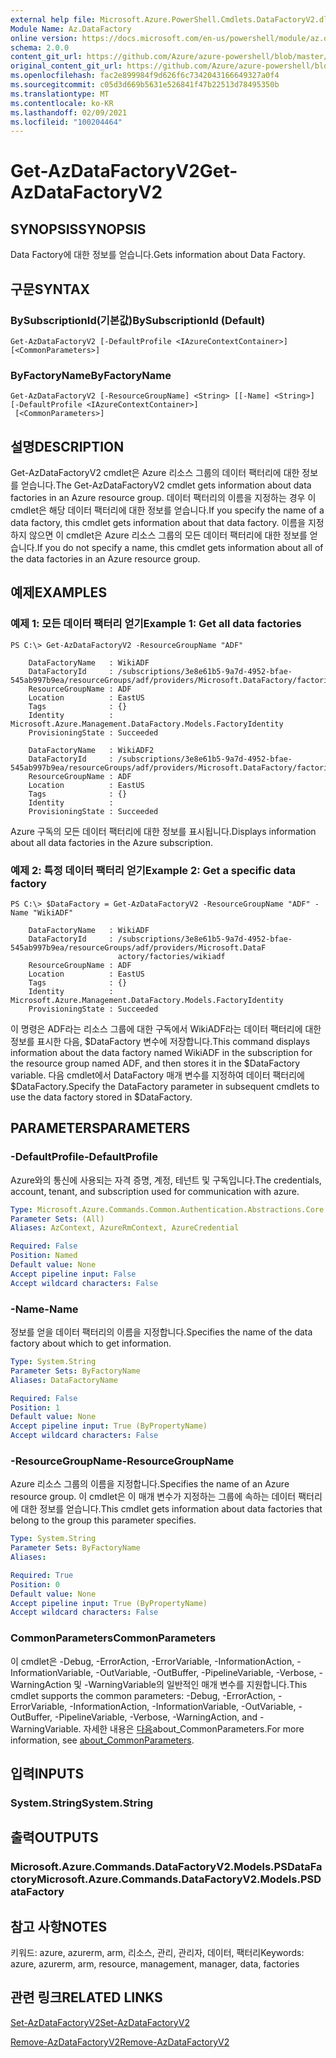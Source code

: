 ```yaml
---
external help file: Microsoft.Azure.PowerShell.Cmdlets.DataFactoryV2.dll-Help.xml
Module Name: Az.DataFactory
online version: https://docs.microsoft.com/en-us/powershell/module/az.datafactory/get-azdatafactoryv2
schema: 2.0.0
content_git_url: https://github.com/Azure/azure-powershell/blob/master/src/DataFactory/DataFactoryV2/help/Get-AzDataFactoryV2.md
original_content_git_url: https://github.com/Azure/azure-powershell/blob/master/src/DataFactory/DataFactoryV2/help/Get-AzDataFactoryV2.md
ms.openlocfilehash: fac2e899984f9d626f6c7342043166649327a0f4
ms.sourcegitcommit: c05d3d669b5631e526841f47b22513d78495350b
ms.translationtype: MT
ms.contentlocale: ko-KR
ms.lasthandoff: 02/09/2021
ms.locfileid: "100204464"
---
```

# <span data-ttu-id="50d12-101">Get-AzDataFactoryV2</span><span class="sxs-lookup"><span data-stu-id="50d12-101">Get-AzDataFactoryV2</span></span>

## <span data-ttu-id="50d12-102">SYNOPSIS</span><span class="sxs-lookup"><span data-stu-id="50d12-102">SYNOPSIS</span></span>
<span data-ttu-id="50d12-103">Data Factory에 대한 정보를 얻습니다.</span><span class="sxs-lookup"><span data-stu-id="50d12-103">Gets information about Data Factory.</span></span>

## <span data-ttu-id="50d12-104">구문</span><span class="sxs-lookup"><span data-stu-id="50d12-104">SYNTAX</span></span>

### <span data-ttu-id="50d12-105">BySubscriptionId(기본값)</span><span class="sxs-lookup"><span data-stu-id="50d12-105">BySubscriptionId (Default)</span></span>
```
Get-AzDataFactoryV2 [-DefaultProfile <IAzureContextContainer>] [<CommonParameters>]
```

### <span data-ttu-id="50d12-106">ByFactoryName</span><span class="sxs-lookup"><span data-stu-id="50d12-106">ByFactoryName</span></span>
```
Get-AzDataFactoryV2 [-ResourceGroupName] <String> [[-Name] <String>] [-DefaultProfile <IAzureContextContainer>]
 [<CommonParameters>]
```

## <span data-ttu-id="50d12-107">설명</span><span class="sxs-lookup"><span data-stu-id="50d12-107">DESCRIPTION</span></span>
<span data-ttu-id="50d12-108">Get-AzDataFactoryV2 cmdlet은 Azure 리소스 그룹의 데이터 팩터리에 대한 정보를 얻습니다.</span><span class="sxs-lookup"><span data-stu-id="50d12-108">The Get-AzDataFactoryV2 cmdlet gets information about data factories in an Azure resource group.</span></span>
<span data-ttu-id="50d12-109">데이터 팩터리의 이름을 지정하는 경우 이 cmdlet은 해당 데이터 팩터리에 대한 정보를 얻습니다.</span><span class="sxs-lookup"><span data-stu-id="50d12-109">If you specify the name of a data factory, this cmdlet gets information about that data factory.</span></span>
<span data-ttu-id="50d12-110">이름을 지정하지 않으면 이 cmdlet은 Azure 리소스 그룹의 모든 데이터 팩터리에 대한 정보를 얻습니다.</span><span class="sxs-lookup"><span data-stu-id="50d12-110">If you do not specify a name, this cmdlet gets information about all of the data factories in an Azure resource group.</span></span>

## <span data-ttu-id="50d12-111">예제</span><span class="sxs-lookup"><span data-stu-id="50d12-111">EXAMPLES</span></span>

### <span data-ttu-id="50d12-112">예제 1: 모든 데이터 팩터리 얻기</span><span class="sxs-lookup"><span data-stu-id="50d12-112">Example 1: Get all data factories</span></span>
```
PS C:\> Get-AzDataFactoryV2 -ResourceGroupName "ADF"

    DataFactoryName   : WikiADF
    DataFactoryId     : /subscriptions/3e8e61b5-9a7d-4952-bfae-545ab997b9ea/resourceGroups/adf/providers/Microsoft.DataFactory/factories/wikiadf
    ResourceGroupName : ADF
    Location          : EastUS
    Tags              : {}
    Identity          : Microsoft.Azure.Management.DataFactory.Models.FactoryIdentity
    ProvisioningState : Succeeded

    DataFactoryName   : WikiADF2
    DataFactoryId     : /subscriptions/3e8e61b5-9a7d-4952-bfae-545ab997b9ea/resourceGroups/adf/providers/Microsoft.DataFactory/factories/wikiadf2
    ResourceGroupName : ADF
    Location          : EastUS
    Tags              : {}
    Identity          :
    ProvisioningState : Succeeded
```

<span data-ttu-id="50d12-113">Azure 구독의 모든 데이터 팩터리에 대한 정보를 표시됩니다.</span><span class="sxs-lookup"><span data-stu-id="50d12-113">Displays information about all data factories in the Azure subscription.</span></span>

### <span data-ttu-id="50d12-114">예제 2: 특정 데이터 팩터리 얻기</span><span class="sxs-lookup"><span data-stu-id="50d12-114">Example 2: Get a specific data factory</span></span>
```
PS C:\> $DataFactory = Get-AzDataFactoryV2 -ResourceGroupName "ADF" -Name "WikiADF"

    DataFactoryName   : WikiADF
    DataFactoryId     : /subscriptions/3e8e61b5-9a7d-4952-bfae-545ab997b9ea/resourceGroups/adf/providers/Microsoft.DataF
                        actory/factories/wikiadf
    ResourceGroupName : ADF
    Location          : EastUS
    Tags              : {}
    Identity          : Microsoft.Azure.Management.DataFactory.Models.FactoryIdentity
    ProvisioningState : Succeeded
```

<span data-ttu-id="50d12-115">이 명령은 ADF라는 리소스 그룹에 대한 구독에서 WikiADF라는 데이터 팩터리에 대한 정보를 표시한 다음, $DataFactory 변수에 저장합니다.</span><span class="sxs-lookup"><span data-stu-id="50d12-115">This command displays information about the data factory named WikiADF in the subscription for the resource group named ADF, and then stores it in the $DataFactory variable.</span></span>
<span data-ttu-id="50d12-116">다음 cmdlet에서 DataFactory 매개 변수를 지정하여 데이터 팩터리에 $DataFactory.</span><span class="sxs-lookup"><span data-stu-id="50d12-116">Specify the DataFactory parameter in subsequent cmdlets to use the data factory stored in $DataFactory.</span></span>

## <span data-ttu-id="50d12-117">PARAMETERS</span><span class="sxs-lookup"><span data-stu-id="50d12-117">PARAMETERS</span></span>

### <span data-ttu-id="50d12-118">-DefaultProfile</span><span class="sxs-lookup"><span data-stu-id="50d12-118">-DefaultProfile</span></span>
<span data-ttu-id="50d12-119">Azure와의 통신에 사용되는 자격 증명, 계정, 테넌트 및 구독입니다.</span><span class="sxs-lookup"><span data-stu-id="50d12-119">The credentials, account, tenant, and subscription used for communication with azure.</span></span>

```yaml
Type: Microsoft.Azure.Commands.Common.Authentication.Abstractions.Core.IAzureContextContainer
Parameter Sets: (All)
Aliases: AzContext, AzureRmContext, AzureCredential

Required: False
Position: Named
Default value: None
Accept pipeline input: False
Accept wildcard characters: False
```

### <span data-ttu-id="50d12-120">-Name</span><span class="sxs-lookup"><span data-stu-id="50d12-120">-Name</span></span>
<span data-ttu-id="50d12-121">정보를 얻을 데이터 팩터리의 이름을 지정합니다.</span><span class="sxs-lookup"><span data-stu-id="50d12-121">Specifies the name of the data factory about which to get information.</span></span>

```yaml
Type: System.String
Parameter Sets: ByFactoryName
Aliases: DataFactoryName

Required: False
Position: 1
Default value: None
Accept pipeline input: True (ByPropertyName)
Accept wildcard characters: False
```

### <span data-ttu-id="50d12-122">-ResourceGroupName</span><span class="sxs-lookup"><span data-stu-id="50d12-122">-ResourceGroupName</span></span>
<span data-ttu-id="50d12-123">Azure 리소스 그룹의 이름을 지정합니다.</span><span class="sxs-lookup"><span data-stu-id="50d12-123">Specifies the name of an Azure resource group.</span></span>
<span data-ttu-id="50d12-124">이 cmdlet은 이 매개 변수가 지정하는 그룹에 속하는 데이터 팩터리에 대한 정보를 얻습니다.</span><span class="sxs-lookup"><span data-stu-id="50d12-124">This cmdlet gets information about data factories that belong to the group this parameter specifies.</span></span>

```yaml
Type: System.String
Parameter Sets: ByFactoryName
Aliases:

Required: True
Position: 0
Default value: None
Accept pipeline input: True (ByPropertyName)
Accept wildcard characters: False
```

### <span data-ttu-id="50d12-125">CommonParameters</span><span class="sxs-lookup"><span data-stu-id="50d12-125">CommonParameters</span></span>
<span data-ttu-id="50d12-126">이 cmdlet은 -Debug, -ErrorAction, -ErrorVariable, -InformationAction, -InformationVariable, -OutVariable, -OutBuffer, -PipelineVariable, -Verbose, -WarningAction 및 -WarningVariable의 일반적인 매개 변수를 지원합니다.</span><span class="sxs-lookup"><span data-stu-id="50d12-126">This cmdlet supports the common parameters: -Debug, -ErrorAction, -ErrorVariable, -InformationAction, -InformationVariable, -OutVariable, -OutBuffer, -PipelineVariable, -Verbose, -WarningAction, and -WarningVariable.</span></span> <span data-ttu-id="50d12-127">자세한 내용은 [다음](http://go.microsoft.com/fwlink/?LinkID=113216)about_CommonParameters.</span><span class="sxs-lookup"><span data-stu-id="50d12-127">For more information, see [about_CommonParameters](http://go.microsoft.com/fwlink/?LinkID=113216).</span></span>

## <span data-ttu-id="50d12-128">입력</span><span class="sxs-lookup"><span data-stu-id="50d12-128">INPUTS</span></span>

### <span data-ttu-id="50d12-129">System.String</span><span class="sxs-lookup"><span data-stu-id="50d12-129">System.String</span></span>

## <span data-ttu-id="50d12-130">출력</span><span class="sxs-lookup"><span data-stu-id="50d12-130">OUTPUTS</span></span>

### <span data-ttu-id="50d12-131">Microsoft.Azure.Commands.DataFactoryV2.Models.PSDataFactory</span><span class="sxs-lookup"><span data-stu-id="50d12-131">Microsoft.Azure.Commands.DataFactoryV2.Models.PSDataFactory</span></span>

## <span data-ttu-id="50d12-132">참고 사항</span><span class="sxs-lookup"><span data-stu-id="50d12-132">NOTES</span></span>
<span data-ttu-id="50d12-133">키워드: azure, azurerm, arm, 리소스, 관리, 관리자, 데이터, 팩터리</span><span class="sxs-lookup"><span data-stu-id="50d12-133">Keywords: azure, azurerm, arm, resource, management, manager, data, factories</span></span>

## <span data-ttu-id="50d12-134">관련 링크</span><span class="sxs-lookup"><span data-stu-id="50d12-134">RELATED LINKS</span></span>

[<span data-ttu-id="50d12-135">Set-AzDataFactoryV2</span><span class="sxs-lookup"><span data-stu-id="50d12-135">Set-AzDataFactoryV2</span></span>]()

[<span data-ttu-id="50d12-136">Remove-AzDataFactoryV2</span><span class="sxs-lookup"><span data-stu-id="50d12-136">Remove-AzDataFactoryV2</span></span>]()


